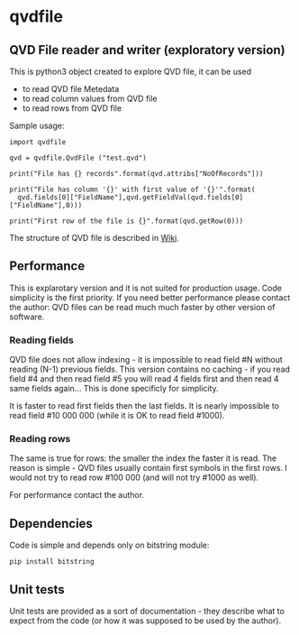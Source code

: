 # qvdfile

## QVD File reader and writer (exploratory version)

This is python3 object created to explore QVD file, it can be used 

* to read QVD file Metedata
* to read column values from QVD file
* to read rows from QVD file

Sample usage:

```
import qvdfile 

qvd = qvdfile.QvdFile ("test.qvd")

print("File has {} records".format(qvd.attribs["NoOfRecords"]))

print("File has column '{}' with first value of '{}'".format(
  qvd.fields[0]["FieldName"],qvd.getFieldVal(qvd.fields[0]["FieldName"],0)))
  
print("First row of the file is {}".format(qvd.getRow(0)))
```

The structure of QVD file is described in [Wiki](../../wiki).

## Performance

This is explarotary version and it is not suited for production usage. Code simplicity is the first priority. If you need better performance please contact the author: QVD files can be read much much faster by other version of software.

### Reading fields

QVD file does not allow indexing - it is impossible to read field #N without reading (N-1) previous fields. This version contains no caching - if you read field #4 and then read field #5 you will read 4 fields first and then read 4 same fields again... This is done specificly for simplicity.

It is faster to read first fields then the last fields. It is nearly impossible to read field #10 000 000 (while it is OK to read field #1000).

### Reading rows

The same is true for rows: the smaller the index the faster it is read. The reason is simple - QVD files usually contain first symbols in the first rows. I would not try to read row #100 000 (and will not try #1000 as well).

For performance contact the author.

## Dependencies

Code is simple and depends only on bitstring module:

```pip install bitstring```

## Unit tests

Unit tests are provided as a sort of documentation - they describe what to expect from the code (or how it was supposed to be used by the author).
